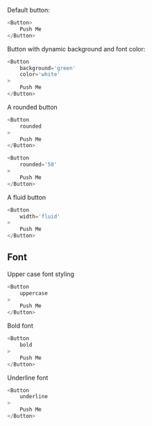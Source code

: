 
Default button:

```js
<Button>
    Push Me
</Button>
```

Button with dynamic background and font color:

```js
<Button
    background='green'
    color='white'
>
    Push Me
</Button>
```


A rounded button

```js
<Button
    rounded
>
    Push Me
</Button>
```

```js
<Button
    rounded='50'
>
    Push Me
</Button>
```

A fluid button

```js
<Button
    width='fluid'
>
    Push Me
</Button>
```

## Font

Upper case font styling

```js
<Button
    uppercase
>
    Push Me
</Button>
```

Bold font

```js
<Button
    bold
>
    Push Me
</Button>
```

Underline font

```js
<Button
    underline
>
    Push Me
</Button>
```

